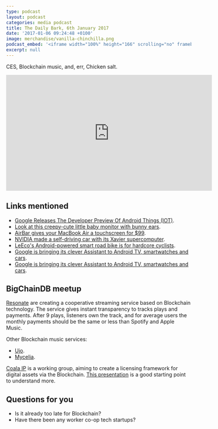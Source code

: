 ```yaml
---
type: podcast
layout: podcast
categories: media podcast
title: The Daily Bark, 6th January 2017
date: '2017-01-06 09:24:48 +0100'
image: merchandise/vanilla-chinchilla.png
podcast_embed: '<iframe width="100%" height="166" scrolling="no" frameborder="no" src="https://w.soundcloud.com/player/?url=https%3A//api.soundcloud.com/tracks/301178883&amp;color=ff5500&amp;auto_play=false&amp;hide_related=false&amp;show_comments=true&amp;show_user=true&amp;show_reposts=false"></iframe>'
excerpt: null
---
```


CES, Blockchain music, and, err, Chicken salt.

<iframe width="560" height="315" src="https://www.youtube.com/embed/CmPn2AASpxw" frameborder="0" allowfullscreen="">
</iframe>

## Links mentioned

- [Google Releases The Developer Preview Of Android Things (IOT)](https://blog.mindorks.com/google-released-the-developer-preview-of-android-things-iot-75cb49b9ce24#.9nghy7wpd).
- [Look at this creepy-cute little baby monitor with bunny ears](http://www.theverge.com/2017/1/4/14123920/netgear-arlo-baby-monitor-camera-announced).
- [AirBar gives your MacBook Air a touchscreen for $99](https://www.engadget.com/2017/01/04/airbar-macbook-air-touchcreen/).
- [NVIDIA made a self-driving car with its Xavier supercomputer](https://www.engadget.com/2017/01/04/nvidia-self-driving-car-xavier-supercomputer/).
- [LeEco's Android-powered smart road bike is for hardcore cyclists](https://www.engadget.com/2017/01/05/leeco-smart-road-bike-hands-on/).
- [Google is bringing its clever Assistant to Android TV, smartwatches and cars](http://thenextweb.com/google/2017/01/05/google-is-bringing-its-clever-assistant-to-android-tv-smartwatches-and-cars/).
- [Google is bringing its clever Assistant to Android TV, smartwatches and cars](http://mashable.com/2017/01/05/chicken-salt-history-australia/#q9dMAQyBOmqD).

## BigChainDB meetup

[Resonate](https://resonate.is/) are creating a cooperative streaming service based on Blockchain technology. The service gives instant transparency to tracks plays and payments. After 9 plays, listeners own the track, and for average users the monthly payments should be the same or less than Spotify and Apple Music.

Other Blockchain music services:

- [Ujo](https://ujomusic.com/).
- [Mycelia](http://myceliaformusic.org/).

[Coala IP](http://coala.global) is a working group, aiming to create a licensing framework for digital assets via the Blockchain. [This presentation](https://www.w3.org/2016/04/blockchain-workshop/slides/McConaghy-COALA_IP-short.pdf) is a good starting point to understand more.

## Questions for you

- Is it already too late for Blockchain?
- Have there been any worker co-op tech startups?
